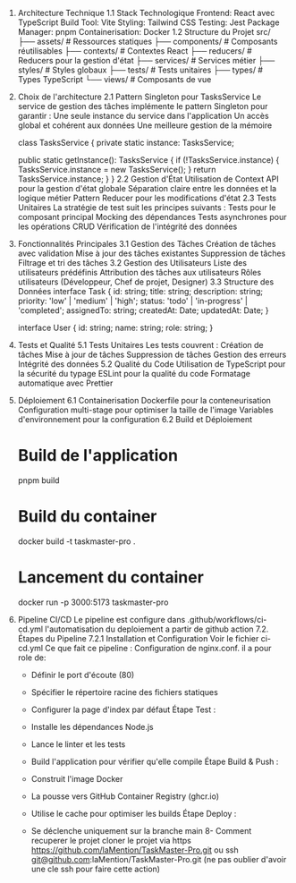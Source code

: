 1. Architecture Technique
  1.1 Stack Technologique
    Frontend: React avec TypeScript
    Build Tool: Vite
    Styling: Tailwind CSS
    Testing: Jest
    Package Manager: pnpm
    Containerisation: Docker
  1.2 Structure du Projet
      src/
    ├── assets/         # Ressources statiques
    ├── components/     # Composants réutilisables
    ├── contexts/       # Contextes React
    ├── reducers/       # Reducers pour la gestion d'état
    ├── services/       # Services métier
    ├── styles/         # Styles globaux
    ├── tests/          # Tests unitaires
    ├── types/          # Types TypeScript
    └── views/          # Composants de vue
2. Choix de l'architecture
  2.1 Pattern Singleton pour TasksService
    Le service de gestion des tâches implémente le pattern Singleton pour garantir :
    Une seule instance du service dans l'application
    Un accès global et cohérent aux données
    Une meilleure gestion de la mémoire

    class TasksService {
      private static instance: TasksService;
      
      public static getInstance(): TasksService {
        if (!TasksService.instance) {
          TasksService.instance = new TasksService();
        }
        return TasksService.instance;
      }
    }
  2.2 Gestion d'État
    Utilisation de Context API pour la gestion d'état globale
    Séparation claire entre les données et la logique métier
    Pattern Reducer pour les modifications d'état
  2.3 Tests Unitaires
    La stratégie de test suit les principes suivants :
    Tests pour le composant principal
    Mocking des dépendances
    Tests asynchrones pour les opérations CRUD
    Vérification de l'intégrité des données
3. Fonctionnalités Principales
  3.1 Gestion des Tâches
    Création de tâches avec validation
    Mise à jour des tâches existantes
    Suppression de tâches
    Filtrage et tri des tâches
  3.2 Gestion des Utilisateurs
    Liste des utilisateurs prédéfinis
    Attribution des tâches aux utilisateurs
    Rôles utilisateurs (Développeur, Chef de projet, Designer)
  3.3 Structure des Données
    interface Task {
      id: string;
      title: string;
      description: string;
      priority: 'low' | 'medium' | 'high';
      status: 'todo' | 'in-progress' | 'completed';
      assignedTo: string;
      createdAt: Date;
      updatedAt: Date;
    }

    interface User {
      id: string;
      name: string;
      role: string;
    }
5. Tests et Qualité
  5.1 Tests Unitaires
    Les tests couvrent :
    Création de tâches
    Mise à jour de tâches
    Suppression de tâches
    Gestion des erreurs
    Intégrité des données
  5.2 Qualité du Code
    Utilisation de TypeScript pour la sécurité du typage
    ESLint pour la qualité du code
    Formatage automatique avec Prettier
6. Déploiement
  6.1 Containerisation
    Dockerfile pour la conteneurisation
    Configuration multi-stage pour optimiser la taille de l'image
    Variables d'environnement pour la configuration
  6.2 Build et Déploiement
    # Build de l'application
    pnpm build

    # Build du container
    docker build -t taskmaster-pro .

    # Lancement du container
    docker run -p 3000:5173 taskmaster-pro
7. Pipeline CI/CD
    Le pipeline est configure dans .github/workflows/ci-cd.yml l'automatisation du deploiement a partir de github action
  7.2. Étapes du Pipeline
    7.2.1 Installation et Configuration
     Voir le fichier ci-cd.yml
     Ce que fait ce pipeline :
     Configuration de nginx.conf. il a pour role de:
      - Définir le port d'écoute (80)
      - Spécifier le répertoire racine des fichiers statiques
      - Configurer la page d'index par défaut
     Étape Test :
      - Installe les dépendances Node.js
      - Lance le linter et les tests
      - Build l'application pour vérifier qu'elle compile
    Étape Build & Push :
      - Construit l'image Docker
      - La pousse vers GitHub Container Registry (ghcr.io)
      - Utilise le cache pour optimiser les builds
    Étape Deploy :

      - Se déclenche uniquement sur la branche main
8- Comment recuperer le projet
  cloner le projet via https https://github.com/laMention/TaskMaster-Pro.git ou ssh git@github.com:laMention/TaskMaster-Pro.git (ne pas oublier d'avoir une cle ssh pour faire cette action)